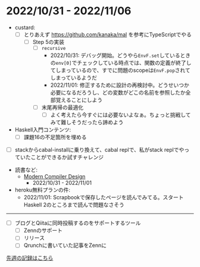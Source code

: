 # 2022/10/31 - 2022/11/06

- custard:
    - [ ] とりあえず <https://github.com/kanaka/mal> を参考にTypeScriptでやる
        - [ ] Step 5の実装
            - [ ] `recursive`
                - 2022/10/31: デバッグ開始。どうやら`EnvF.set`しているときの`env[0]`でチェックしている時点では、関数の定義が終了してしまっているので、すでに問題のscopeは`EnvF.pop`されてしまっているようだ
                - 2022/11/01: 修正するために設計の再検討中。どうせいつか必要になるだろうし、どの変数がどこの名前を参照したか全部覚えることにしよう
            - [ ] 末尾再帰の最適化
                - [ ] よく考えたら今すぐには必要ないよなぁ。ちょっと挑戦してみて難しそうだったら諦めよう
- Haskell入門コンテンツ:
    - [ ] 課題16の不足箇所を埋める
- [ ] stackからcabal-installに乗り換えて、cabal replで、私がstack replでやっていたことができるか試すチャレンジ
- 読書など:
    - [Modern Compiler Design](https://www.springer.com/jp/book/9781461446989)
        - 2022/10/31 - 2022/11/01
- heroku無料プランの件:
    - 2022/11/01: Scrapbookで保存したページを読んでみてる。スタートHaskell 2のところまで読んで問題なさそう

------

- [ ] ブログとQiitaに同時投稿するのをサポートするツール
    - [ ] Zennのサポート
    - [ ] リリース
    - [ ] Qrunchに書いていた記事をZennに

[先週の記録はこちら](https://github.com/igrep/daily-commits/blob/2052cda7c4b44cfb9ac253b79a41fafbafa6ebe7/yesterday.md)
